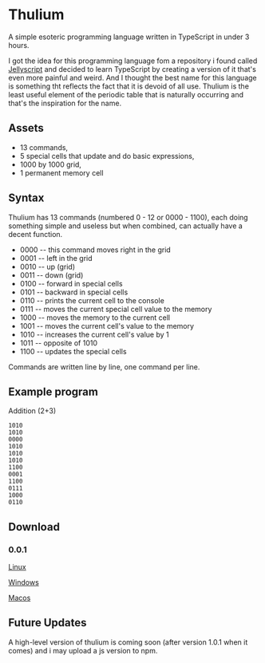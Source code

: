 # Thulium
 A simple esoteric programming language written in TypeScript in under 3 hours.

 I got the idea for this programming language fom a repository i found called [Jellyscript](https://github.com/nguyenphuminh/Jellyscript) and decided to learn TypeScript by creating a version of it that's even more painful and weird. And I thought the best name for this language is something tht reflects the fact that it is devoid of all use. Thulium is the least useful element of the periodic table that is naturally occurring and that's the inspiration for the name.

## Assets
 - 13 commands,
 - 5 special cells that update and do basic expressions,
 - 1000 by 1000 grid,
 - 1 permanent memory cell

## Syntax
 Thulium has 13 commands (numbered 0 - 12 or 0000 - 1100), each doing something simple and useless but when combined, can actually have a decent function.

 - 0000 -- this command moves right in the grid
 - 0001 -- left in the grid
 - 0010 -- up (grid)
 - 0011 -- down (grid)
 - 0100 -- forward in special cells
 - 0101 -- backward in special cells
 - 0110 -- prints the current cell to the console
 - 0111 -- moves the current special cell value to the memory
 - 1000 -- moves the memory to the current cell
 - 1001 -- moves the current cell's value to the memory
 - 1010 -- increases the current cell's value by 1
 - 1011 -- opposite of 1010
 - 1100 -- updates the special cells

 Commands are written line by line, one command per line.

## Example program

 Addition (2+3)

    1010
    1010
    0000
    1010
    1010
    1010
    1100
    0001
    1100
    0111
    1000
    0110

## Download

### 0.0.1

 [Linux](https://github.com/JavaCode7/Thulium/releases/download/v0.0.1/thulium-linux)

 [Windows](https://github.com/JavaCode7/Thulium/releases/download/v0.0.1/thulium-win.exe)

 [Macos](https://github.com/JavaCode7/Thulium/releases/download/v0.0.1/thulium-macos)

## Future Updates

 A high-level version of thulium is coming soon (after version 1.0.1 when it comes) and i may upload a js version to npm.